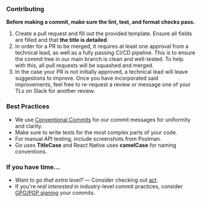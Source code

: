 ### Contributing

**Before making a commit, make sure the lint, test, and format checks pass.**

1. Create a pull request and fill out the provided template. Ensure all fields are filled and that **the title is detailed**.
2. In order for a PR to be merged, it requires at least one approval from a technical lead, as well as a fully passing CI/CD pipeline. This is to ensure the commit tree in our main branch is clean and well-tested. To help with this, all pull requests will be squashed and merged.
3. In the case your PR is not initially approved, a technical lead will leave suggestions to improve. Once you have incorporated said improvements, feel free to re-request a review or message one of your TLs on Slack for another review.

### Best Practices

- We use [Conventional Commits](https://www.conventionalcommits.org/en/v1.0.0/) for our commit messages for uniformity and clarity.
- Make sure to write tests for the most complex parts of your code.
- For manual API testing, include screenshots from Postman.
- Go uses **TitleCase** and React Native uses **camelCase** for naming conventions.

### If you have time...

- *Want to go that extra level?* — Consider checking out [act](https://github.com/nektos/act).
- If you're *real interested* in industry-level commit practices, consider [GPG/PGP signing](https://docs.github.com/en/authentication/managing-commit-signature-verification/signing-commits) your commits.
